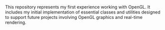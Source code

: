 This repository represents my first experience working with OpenGL. It includes my initial implementation of essential classes and utilities designed to support future projects involving OpenGL graphics and real-time rendering.
